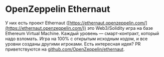 # OpenZeppelin Ethernaut

У них есть проект Ethernaut ([https://ethernaut.openzeppelin.com/](https://ethernaut.openzeppelin.com/)) это Web3/Solidity игра на базе Ethereum Virtual Machine. Каждый уровень — смарт-контракт, который надо взломать. Игра на 100% с открытым исходным кодом, и все уровни созданы другими игроками. Есть интересная идея? PR приветствуются на [github.com/OpenZeppelin/ethernaut](https://github.com/OpenZeppelin/ethernaut).
